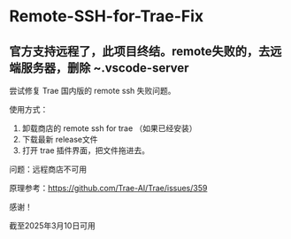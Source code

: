 # Remote-SSH-for-Trae-Fix

官方支持远程了，此项目终结。remote失败的，去远端服务器，删除 ~.vscode-server
----------------------------
尝试修复 Trae  国内版的 remote ssh 失败问题。

使用方式：

1. 卸载商店的 remote ssh for trae （如果已经安装）
2. 下载最新 release文件
3. 打开 trae 插件界面，把文件拖进去。

问题：远程商店不可用

原理参考：https://github.com/Trae-AI/Trae/issues/359

感谢！

截至2025年3月10日可用
